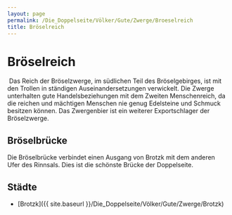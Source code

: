 ```yaml
---
layout: page
permalink: /Die_Doppelseite/Völker/Gute/Zwerge/Broeselreich
title: Bröselreich
---
```


# Bröselreich

<img alt="" src="{{ site.baseurl }}/assets/images/wappen/nrm/broeselreich.jpg" />
Das Reich der Bröselzwerge, im südlichen Teil des Bröselgebirges, ist mit den Trollen in ständigen Auseinandersetzungen verwickelt. Die Zwerge unterhalten gute Handelsbeziehungen mit dem Zweiten Menschenreich, da die reichen und mächtigen Menschen nie genug Edelsteine und Schmuck besitzen können. Das Zwergenbier ist ein weiterer Exportschlager der Bröselzwerge.

## Bröselbrücke

Die Bröselbrücke verbindet einen Ausgang von Brotzk mit dem anderen Ufer des Rinnsals. Dies ist die schönste Brücke der Doppelseite.

## Städte

- [Brotzk]({{ site.baseurl }}/Die_Doppelseite/Völker/Gute/Zwerge/Brotzk)

